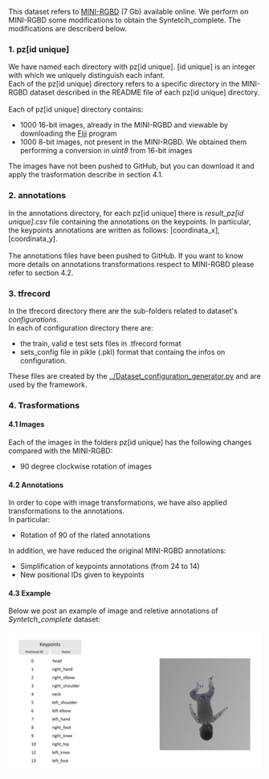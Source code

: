This dataset refers to <a href="https://www.iosb.fraunhofer.de/en/competences/image-exploitation/object-recognition/sensor-networks/motion-analysis.html ">MINI-RGBD</a> (7 Gb) available online.
We perform on MINI-RGBD some modifications to obtain the Syntetcih_complete. The modifications are describerd below.
<br>

<h3> 1. pz[id unique] </h3>
We have named each directory with pz[id unique]. [id unique] is an integer with which we uniquely distinguish each infant. 
<br>
Each of the pz[id unique] directory refers to a specific directory in the MINI-RGBD dataset described in the README file of each pz[id unique] directory.
<br><br>
Each of pz[id unique] directory contains:
<ul>
  <li>1000 16-bit images, already in the MINI-RGBD and viewable by downloading the <a href="https://imagej.net/software/fiji/downloads">Fiji</a> program</li>
  <li>1000 8-bit images, not present in the MINI-RGBD. We obtained them performing a conversion in <i>uint8</i> from 16-bit images</li>
</ul>
The images have not been pushed to GitHub, but you can download it and apply the trasformation describe in section 4.1.

<h3> 2. annotations </h3>
In the annotations directory, for each pz[id unique] there is <i>result_pz[id unique].csv</i> file containing the annotations on the keypoints. 
In particular, the keypoints annotations are written as follows: [coordinata_x],[coordinata_y].
<br><br>
The annotations files have been pushed to GitHub. If you want to know more details on annotations transformations respect to MINI-RGBD please refer to section 4.2.</i>

<h3> 3. tfrecord </h3>
In the tfrecord directory there are the sub-folders related to dataset's <i>configurations</i>. 
<br>
In each of configuration directory there are:
<ul>
<li> the train, valid e test sets files in .tfrecord format</li>
<li> sets_config file in pikle (.pkl) format that containg the infos on configuration. </li>
</ul>
These files are created by the 
<a href="../Dataset_configuration_generator.py">../Dataset_configuration_generator.py</a> and are used by the framework.
<br>

<h3> 4.  Trasformations </h3> 

<h4> 4.1 Images </h4> 
Each of the images in the folders pz[id unique] has the following changes compared with the MINI-RGBD:
<ul>
  <li>90 degree clockwise rotation of images</li>
</ul>

<h4> 4.2 Annotations </h4> 
In order to cope with image transformations, we have also applied transformations to the annotations. <br>
In particular:
<ul>
  <li>Rotation of 90 of the rlated annotations</li>
</ul>
In addition, we have reduced the original MINI-RGBD annotations:
<ul>
  <li>Simplification of keypoints annotations (from 24 to 14)</li>
  <li>New positional IDs given to keypoints</li>
</ul>

<h4> 4.3 Example </h4> 
Below we post an example of image and reletive annotations of <i>Syntetch_complete</i> dataset:
<br><br>
<img src="./annotations.jpg">